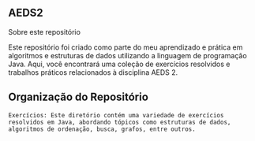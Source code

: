 ## AEDS2

Sobre este repositório

Este repositório foi criado como parte do meu aprendizado e prática em algoritmos e estruturas de dados utilizando a linguagem de programação Java. Aqui, você encontrará uma coleção de exercícios resolvidos e trabalhos práticos relacionados à disciplina AEDS 2.

## Organização do Repositório

    Exercícios: Este diretório contém uma variedade de exercícios resolvidos em Java, abordando tópicos como estruturas de dados, algoritmos de ordenação, busca, grafos, entre outros.

